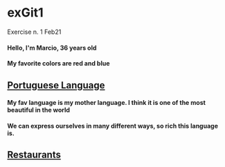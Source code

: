 # exGit1
Exercise n. 1  Feb21

#### Hello, I'm Marcio, 36 years old 
#### My favorite colors are red and blue


## [Portuguese Language](./portuguese.md)

#### My fav language is my mother language. I think it is one of the most beautiful in the world
#### We can express ourselves in many different ways, so rich this language is.


## [Restaurants](./restaurants.md)  